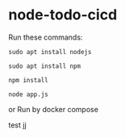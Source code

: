 # node-todo-cicd

Run these commands:


`sudo apt install nodejs`


`sudo apt install npm`


`npm install`

`node app.js`

or Run by docker compose

test jj


